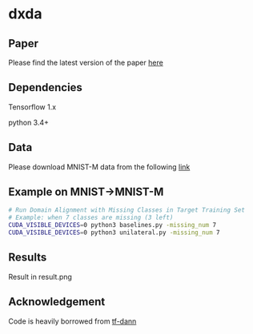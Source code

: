 # dxda
## Paper
Please find the latest version of the paper [here](https://arxiv.org/abs/2001.02015)
## Dependencies
Tensorflow 1.x

python 3.4+

## Data
Please download MNIST-M data from the following [link](https://drive.google.com/open?id=15n7AgjnkIsxUtLxEA5YdKqxnIzNHCXed)

## Example on MNIST->MNIST-M
```bash
# Run Domain Alignment with Missing Classes in Target Training Set
# Example: when 7 classes are missing (3 left)
CUDA_VISIBLE_DEVICES=0 python3 baselines.py -missing_num 7
CUDA_VISIBLE_DEVICES=0 python3 unilateral.py -missing_num 7
```
## Results
Result in result.png


## Acknowledgement
Code is heavily borrowed from [tf-dann](https://github.com/pumpikano/tf-dann)

